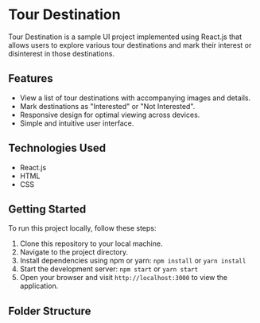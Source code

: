# Tour Destination

Tour Destination is a sample UI project implemented using React.js that allows users to explore various tour destinations and mark their interest or disinterest in those destinations.

## Features

- View a list of tour destinations with accompanying images and details.
- Mark destinations as "Interested" or "Not Interested".
- Responsive design for optimal viewing across devices.
- Simple and intuitive user interface.

## Technologies Used

- React.js
- HTML
- CSS

## Getting Started

To run this project locally, follow these steps:

1. Clone this repository to your local machine.
2. Navigate to the project directory.
3. Install dependencies using npm or yarn: `npm install` or `yarn install`
4. Start the development server: `npm start` or `yarn start`
5. Open your browser and visit `http://localhost:3000` to view the application.

## Folder Structure

